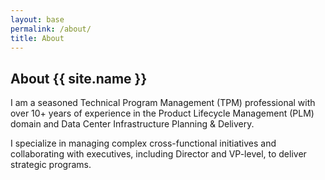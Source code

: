 ```yaml
---
layout: base
permalink: /about/
title: About
---
```


## About {{ site.name }}

I am a seasoned Technical Program Management (TPM) professional with over 10+ years of experience in the Product Lifecycle Management (PLM) domain and Data Center Infrastructure Planning & Delivery.

I specialize in managing complex cross-functional initiatives and collaborating with executives, including Director and VP-level, to deliver strategic programs.
